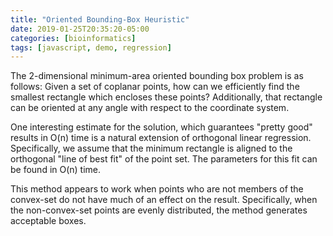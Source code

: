 ```yaml
---
title: "Oriented Bounding-Box Heuristic"
date: 2019-01-25T20:35:20-05:00
categories: [bioinformatics]
tags: [javascript, demo, regression]
---
```


The 2-dimensional minimum-area oriented bounding box problem is as follows:
Given a set of coplanar points, how can we efficiently find the smallest
rectangle which encloses these points? Additionally, that rectangle can be
oriented at any angle with respect to the coordinate system.

One interesting estimate for the solution, which guarantees "pretty good"
results in O(n) time is a natural extension of orthogonal linear regression.
Specifically, we assume that the minimum rectangle is aligned to the orthogonal
"line of best fit" of the point set. The parameters for this fit can be found
in O(n) time.

This method appears to work when points who are not members of the convex-set do
not have much of an effect on the result. Specifically, when the non-convex-set
points are evenly distributed, the method generates acceptable boxes.

<canvas id="canvas" width="500" height="500"></canvas>

<script type="text/javascript" src="/js/bioinformatics/oriented-bounding-box-heuristic.js"></script>
